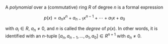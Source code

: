A *polynomial* over a (commutative) ring $R$ of degree $n$ is a formal expression

$$
p(x) = a_n x^n + a_{n-1} x^{n-1} + \cdots + a_1 x + a_0
$$

with $a_i \in R$, $a_n \neq 0$, and $n$ is called the *degree* of $p(x)$. In other words, it is identified with an $n$-tuple $[a_n, a_{n-1}, \ldots, a_1, a_0] \in R^{n+1}$ with $a_n \neq 0$.
